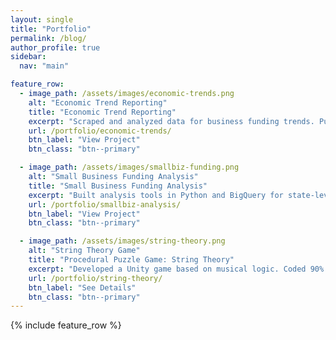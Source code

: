 ```yaml
---
layout: single
title: "Portfolio"
permalink: /blog/
author_profile: true
sidebar:
  nav: "main"

feature_row:
  - image_path: /assets/images/economic-trends.png
    alt: "Economic Trend Reporting"
    title: "Economic Trend Reporting"
    excerpt: "Scraped and analyzed data for business funding trends. Published high-traffic articles."
    url: /portfolio/economic-trends/
    btn_label: "View Project"
    btn_class: "btn--primary"

  - image_path: /assets/images/smallbiz-funding.png
    alt: "Small Business Funding Analysis"
    title: "Small Business Funding Analysis"
    excerpt: "Built analysis tools in Python and BigQuery for state-level lending data."
    url: /portfolio/smallbiz-analysis/
    btn_label: "View Project"
    btn_class: "btn--primary"

  - image_path: /assets/images/string-theory.png
    alt: "String Theory Game"
    title: "Procedural Puzzle Game: String Theory"
    excerpt: "Developed a Unity game based on musical logic. Coded 90% of gameplay."
    url: /portfolio/string-theory/
    btn_label: "See Details"
    btn_class: "btn--primary"
---
```


{% include feature_row %}
